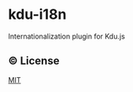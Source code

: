 # kdu-i18n

Internationalization plugin for Kdu.js

## :copyright: License

[MIT](http://opensource.org/licenses/MIT)
